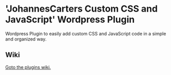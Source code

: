 # 'JohannesCarters Custom CSS and JavaScript' Wordpress Plugin
Wordpress Plugin to easily add custom CSS and JavaScript code in a simple and organized way.

## Wiki

 [Goto the plugins wiki.](https://github.com/johannescarter/jcscustomcssandjs/wiki)
